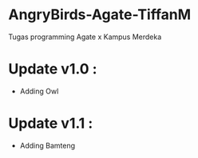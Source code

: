 # AngryBirds-Agate-TiffanM
 Tugas programming Agate x Kampus Merdeka
# Update v1.0 :
- Adding Owl
# Update v1.1 :
- Adding Bamteng
